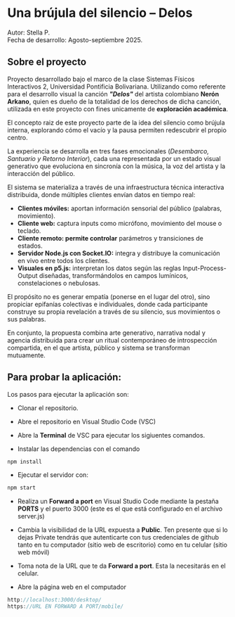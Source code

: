 # Una brújula del silencio – Delos  
Autor: Stella P.  
Fecha de desarrollo: Agosto-septiembre 2025.  

## Sobre el proyecto
Proyecto desarrollado bajo el marco de la clase Sistemas Físicos Interactivos 2, Universidad Pontificia Bolivariana. Utilizando como referente para el desarrollo visual la canción ***"Delos"*** del artista colombiano **Nerón Arkano**, quien es dueño de la totalidad de los derechos de dicha canción, utilizada en este proyecto con fines unicamente de **exploración académica**.
  
El concepto raiz de este proyecto parte de la idea del silencio como brújula interna, explorando cómo el vacío y la pausa permiten redescubrir el propio centro.
  
La experiencia se desarrolla en tres fases emocionales (*Desembarco, Santuario y Retorno Interior*), cada una representada por un estado visual generativo que evoluciona en sincronía con la música, la voz del artista y la interacción del público.
  
El sistema se materializa a través de una infraestructura técnica interactiva distribuida, donde múltiples clientes envían datos en tiempo real:
- **Clientes móviles:** aportan información sensorial del público (palabras, movimiento).
- **Cliente web:** captura inputs como micrófono, movimiento del mouse o teclado.
- **Cliente remoto: permite controlar** parámetros y transiciones de estados.
- **Servidor Node.js con Socket.IO:** integra y distribuye la comunicación en vivo entre todos los clientes.
- **Visuales en p5.js:** interpretan los datos según las reglas Input-Process-Output diseñadas, transformándolos en campos lumínicos, constelaciones o nebulosas.

El propósito no es generar empatía (ponerse en el lugar del otro), sino propiciar epifanías colectivas e individuales, donde cada participante construye su propia revelación a través de su silencio, sus movimientos o sus palabras.

En conjunto, la propuesta combina arte generativo, narrativa nodal y agencia distribuida para crear un ritual contemporáneo de introspección compartida, en el que artista, público y sistema se transforman mutuamente.


## Para probar la aplicación:
Los pasos para ejecutar la aplicación son:

* Clonar el repositorio.

* Abre el repositorio en Visual Studio Code (VSC)

* Abre la **Terminal** de VSC para ejecutar los sigiuentes comandos.

* Instalar las dependencias con el comando

``` bash
npm install
```

* Ejecutar el servidor con:

``` bash
npm start
```
* Realiza un **Forward a port** en Visual Studio Code mediante la pestaña **PORTS** y el puerto 3000 (este es el que está configurado en el archivo server.js)

* Cambia la visibilidad de la URL expuesta a **Public**. Ten presente 
que si lo dejas Private tendrás que autenticarte con tus credenciales de github tanto 
en tu computador (sitio web de escritorio) como en tu celular (sitio web móvil)

* Toma nota de la URL que te da **Forward a port**. Esta la necesitarás en el celular.

* Abre la página web en el computador

``` js
http://localhost:3000/desktop/
https://URL EN FORWARD A PORT/mobile/
```
